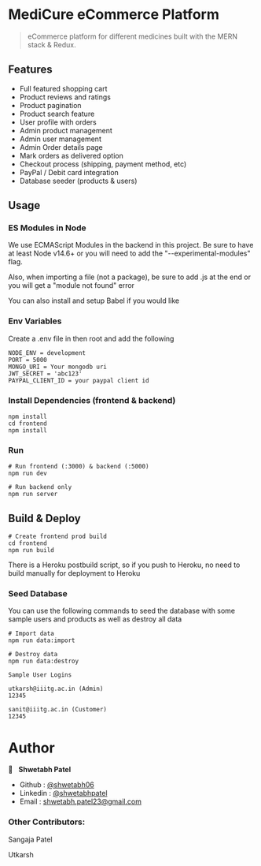 # MediCure eCommerce Platform

> eCommerce platform for different medicines built with the MERN stack & Redux.

## Features

- Full featured shopping cart
- Product reviews and ratings
- Product pagination
- Product search feature
- User profile with orders
- Admin product management
- Admin user management
- Admin Order details page
- Mark orders as delivered option
- Checkout process (shipping, payment method, etc)
- PayPal / Debit card integration
- Database seeder (products & users)

## Usage

### ES Modules in Node

We use ECMAScript Modules in the backend in this project. Be sure to have at least Node v14.6+ or you will need to add the "--experimental-modules" flag.

Also, when importing a file (not a package), be sure to add .js at the end or you will get a "module not found" error

You can also install and setup Babel if you would like

### Env Variables

Create a .env file in then root and add the following

```
NODE_ENV = development
PORT = 5000
MONGO_URI = Your mongodb uri
JWT_SECRET = 'abc123'
PAYPAL_CLIENT_ID = your paypal client id
```

### Install Dependencies (frontend & backend)

```
npm install
cd frontend
npm install
```

### Run

```
# Run frontend (:3000) & backend (:5000)
npm run dev

# Run backend only
npm run server
```

## Build & Deploy

```
# Create frontend prod build
cd frontend
npm run build
```

There is a Heroku postbuild script, so if you push to Heroku, no need to build manually for deployment to Heroku

### Seed Database

You can use the following commands to seed the database with some sample users and products as well as destroy all data

```
# Import data
npm run data:import

# Destroy data
npm run data:destroy
```

```
Sample User Logins

utkarsh@iiitg.ac.in (Admin)
12345

sanit@iiitg.ac.in (Customer)
12345
```

# Author 

👤 &nbsp; **Shwetabh Patel**

- Github : [@shwetabh06](https://github.com/Shwetabh06)
- Linkedin : [@shwetabhpatel](https://www.linkedin.com/in/shwetabh-patel-8410121b2/)
- Email : [shwetabh.patel23@gmail.com](mailto:shwetabh.patel23@gmail.com)

### Other Contributors:

Sangaja Patel

Utkarsh
